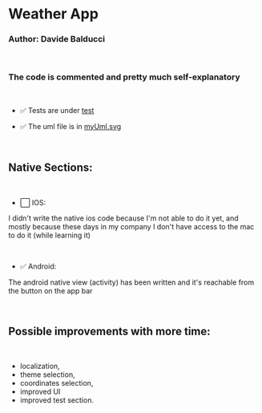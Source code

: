 # Weather App

### Author: Davide Balducci

<br />

### The code is commented and pretty much self-explanatory

<br />

- ✅ Tests are under [test](test/)

- ✅ The uml file is in [myUml.svg](out/uml/myUml.svg)

<br />

## Native Sections:

<br />

- ⬜️ IOS:

I didn't write the native ios code because I'm not able to do it yet, and mostly because these days in my company I don't have access to the mac to do it (while learning it)

<br />

- ✅ Android:

The android native view (activity) has been written and it's reachable from the button on the app bar

<br />

## Possible improvements with more time:

<br />

- localization,
- theme selection,
- coordinates selection,
- improved UI
- improved test section.
